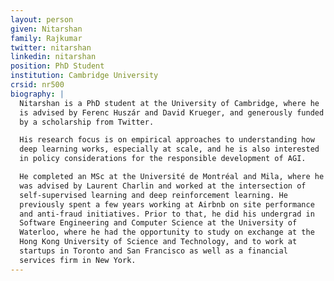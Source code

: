 ```yaml
---
layout: person
given: Nitarshan
family: Rajkumar
twitter: nitarshan
linkedin: nitarshan
position: PhD Student
institution: Cambridge University
crsid: nr500
biography: |
  Nitarshan is a PhD student at the University of Cambridge, where he
  is advised by Ferenc Huszár and David Krueger, and generously funded
  by a scholarship from Twitter.

  His research focus is on empirical approaches to understanding how
  deep learning works, especially at scale, and he is also interested
  in policy considerations for the responsible development of AGI.

  He completed an MSc at the Université de Montréal and Mila, where he
  was advised by Laurent Charlin and worked at the intersection of
  self-supervised learning and deep reinforcement learning. He
  previously spent a few years working at Airbnb on site performance
  and anti-fraud initiatives. Prior to that, he did his undergrad in
  Software Engineering and Computer Science at the University of
  Waterloo, where he had the opportunity to study on exchange at the
  Hong Kong University of Science and Technology, and to work at
  startups in Toronto and San Francisco as well as a financial
  services firm in New York.
---
```

